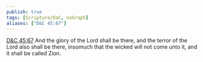 ```yaml
---
publish: true
tags: [Scripture/DaC, noGraph]
aliases: ["D&C 45:67"]
---
```

[D&C 45:67](https://churchofjesuschrist.org/study/scriptures/dc-testament/dc/45?lang=eng&id=p67#p67) And the glory of the Lord shall be there, and the terror of the Lord also shall be there, insomuch that the wicked will not come unto it, and it shall be called Zion.
